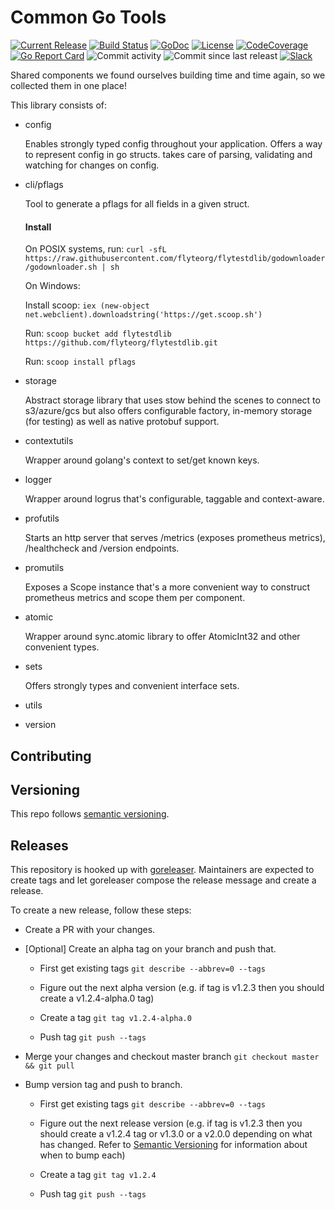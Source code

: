 Common Go Tools
=====================
[![Current Release](https://img.shields.io/github/release/flyteorg/flytestdlib.svg)](https://github.com/flyteorg/flytestdlib/releases/latest)
[![Build Status](https://github.com/flyteorg/flytestdlib/workflows/Master/badge.svg?branch=master)](https://github.com/flyteorg/flytestdlib/workflows/Master/badge.svg?branch=master)
[![GoDoc](https://godoc.org/github.com/flyteorg/flytestdlib?status.svg)](https://godoc.org/github.com/flyteorg/flytestdlib)
[![License](https://img.shields.io/badge/LICENSE-Apache2.0-ff69b4.svg)](http://www.apache.org/licenses/LICENSE-2.0.html)
[![CodeCoverage](https://img.shields.io/codecov/c/github/flyteorg/flytestdlib.svg)](https://codecov.io/gh/flyteorg/flytestdlib)
[![Go Report Card](https://goreportcard.com/badge/github.com/flyteorg/flytestdlib)](https://goreportcard.com/report/github.com/flyteorg/flytestdlib)
![Commit activity](https://img.shields.io/github/commit-activity/w/flyteorg/flytestdlib.svg?style=plastic)
![Commit since last releast](https://img.shields.io/github/commits-since/flyteorg/flytestdlib/latest.svg?style=plastic)
[![Slack](https://img.shields.io/badge/slack-join_chat-white.svg?logo=slack&style=social)](https://slack.flyte.org)

Shared components we found ourselves building time and time again, so we collected them in one place!

This library consists of:

- config

  Enables strongly typed config throughout your application. Offers a way to represent config in go structs. takes care
  of parsing, validating and watching for changes on config.

- cli/pflags

  Tool to generate a pflags for all fields in a given struct.

  #### Install

  On POSIX systems,
  run: `curl -sfL https://raw.githubusercontent.com/flyteorg/flytestdlib/godownloader/godownloader.sh | sh`

  On Windows:

  Install scoop: `iex (new-object net.webclient).downloadstring('https://get.scoop.sh')`

  Run: `scoop bucket add flytestdlib https://github.com/flyteorg/flytestdlib.git`

  Run: `scoop install pflags`

- storage

  Abstract storage library that uses stow behind the scenes to connect to s3/azure/gcs but also offers configurable
  factory, in-memory storage (for testing) as well as native protobuf support.

- contextutils

  Wrapper around golang's context to set/get known keys.

- logger

  Wrapper around logrus that's configurable, taggable and context-aware.

- profutils

  Starts an http server that serves /metrics (exposes prometheus metrics), /healthcheck and /version endpoints.

- promutils

  Exposes a Scope instance that's a more convenient way to construct prometheus metrics and scope them per component.

- atomic

  Wrapper around sync.atomic library to offer AtomicInt32 and other convenient types.

- sets

  Offers strongly types and convenient interface sets.

- utils
- version

Contributing
------------

## Versioning

This repo follows [semantic versioning](https://semver.org/).

## Releases

This repository is hooked up with [goreleaser](https://goreleaser.com/). Maintainers are expected to create tags and let
goreleaser compose the release message and create a release.

To create a new release, follow these steps:

- Create a PR with your changes.

- [Optional] Create an alpha tag on your branch and push that.

    - First get existing tags `git describe --abbrev=0 --tags`

    - Figure out the next alpha version (e.g. if tag is v1.2.3 then you should create a v1.2.4-alpha.0 tag)

    - Create a tag `git tag v1.2.4-alpha.0`

    - Push tag `git push --tags`

- Merge your changes and checkout master branch `git checkout master && git pull`

- Bump version tag and push to branch.

    - First get existing tags `git describe --abbrev=0 --tags`

    - Figure out the next release version (e.g. if tag is v1.2.3 then you should create a v1.2.4 tag or v1.3.0 or a
      v2.0.0 depending on what has changed. Refer to [Semantic Versioning](https://semver.org/) for information about
      when to bump each)

    - Create a tag `git tag v1.2.4`

    - Push tag `git push --tags`

